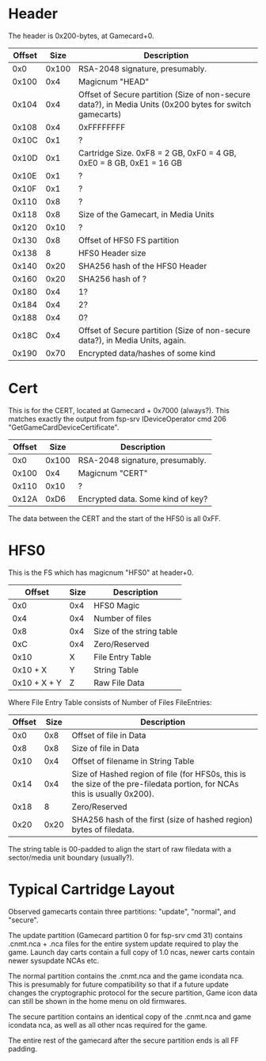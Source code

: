 # Header

The header is 0x200-bytes, at
Gamecard+0.

| Offset | Size  | Description                                                                                              |
| ------ | ----- | -------------------------------------------------------------------------------------------------------- |
| 0x0    | 0x100 | RSA-2048 signature, presumably.                                                                          |
| 0x100  | 0x4   | Magicnum "HEAD"                                                                                          |
| 0x104  | 0x4   | Offset of Secure partition (Size of non-secure data?), in Media Units (0x200 bytes for switch gamecarts) |
| 0x108  | 0x4   | 0xFFFFFFFF                                                                                               |
| 0x10C  | 0x1   | ?                                                                                                        |
| 0x10D  | 0x1   | Cartridge Size. 0xF8 = 2 GB, 0xF0 = 4 GB, 0xE0 = 8 GB, 0xE1 = 16 GB                                      |
| 0x10E  | 0x1   | ?                                                                                                        |
| 0x10F  | 0x1   | ?                                                                                                        |
| 0x110  | 0x8   | ?                                                                                                        |
| 0x118  | 0x8   | Size of the Gamecart, in Media Units                                                                     |
| 0x120  | 0x10  | ?                                                                                                        |
| 0x130  | 0x8   | Offset of HFS0 FS partition                                                                              |
| 0x138  | 8     | HFS0 Header size                                                                                         |
| 0x140  | 0x20  | SHA256 hash of the HFS0 Header                                                                           |
| 0x160  | 0x20  | SHA256 hash of ?                                                                                         |
| 0x180  | 0x4   | 1?                                                                                                       |
| 0x184  | 0x4   | 2?                                                                                                       |
| 0x188  | 0x4   | 0?                                                                                                       |
| 0x18C  | 0x4   | Offset of Secure partition (Size of non-secure data?), in Media Units, again.                            |
| 0x190  | 0x70  | Encrypted data/hashes of some kind                                                                       |

# Cert

This is for the CERT, located at Gamecard + 0x7000 (always?). This
matches exactly the output from fsp-srv IDeviceOperator cmd 206
"GetGameCardDeviceCertificate".

| Offset | Size  | Description                       |
| ------ | ----- | --------------------------------- |
| 0x0    | 0x100 | RSA-2048 signature, presumably.   |
| 0x100  | 0x4   | Magicnum "CERT"                   |
| 0x110  | 0x10  | ?                                 |
| 0x12A  | 0xD6  | Encrypted data. Some kind of key? |

The data between the CERT and the start of the HFS0 is all 0xFF.

# HFS0

This is the FS which has magicnum "HFS0" at header+0.

| Offset       | Size | Description              |
| ------------ | ---- | ------------------------ |
| 0x0          | 0x4  | HFS0 Magic               |
| 0x4          | 0x4  | Number of files          |
| 0x8          | 0x4  | Size of the string table |
| 0xC          | 0x4  | Zero/Reserved            |
| 0x10         | X    | File Entry Table         |
| 0x10 + X     | Y    | String Table             |
| 0x10 + X + Y | Z    | Raw File Data            |

Where File Entry Table consists of Number of Files
FileEntries:

| Offset | Size | Description                                                                                                              |
| ------ | ---- | ------------------------------------------------------------------------------------------------------------------------ |
| 0x0    | 0x8  | Offset of file in Data                                                                                                   |
| 0x8    | 0x8  | Size of file in Data                                                                                                     |
| 0x10   | 0x4  | Offset of filename in String Table                                                                                       |
| 0x14   | 0x4  | Size of Hashed region of file (for HFS0s, this is the size of the pre-filedata portion, for NCAs this is usually 0x200). |
| 0x18   | 8    | Zero/Reserved                                                                                                            |
| 0x20   | 0x20 | SHA256 hash of the first (size of hashed region) bytes of filedata.                                                      |

The string table is 00-padded to align the start of raw filedata with a
sector/media unit boundary (usually?).

# Typical Cartridge Layout

Observed gamecarts contain three partitions: "update", "normal", and
"secure".

The update partition (Gamecard partition 0 for fsp-srv cmd 31) contains
.cnmt.nca + .nca files for the entire system update required to play the
game. Launch day carts contain a full copy of 1.0 ncas, newer carts
contain newer sysupdate NCAs etc.

The normal partition contains the .cnmt.nca and the game icondata nca.
This is presumably for future compatibility so that if a future update
changes the cryptographic protocol for the secure partition, Game icon
data can still be shown in the home menu on old firmwares.

The secure partition contains an identical copy of the .cnmt.nca and
game icondata nca, as well as all other ncas required for the game.

The entire rest of the gamecard after the secure partition ends is all
FF padding.
